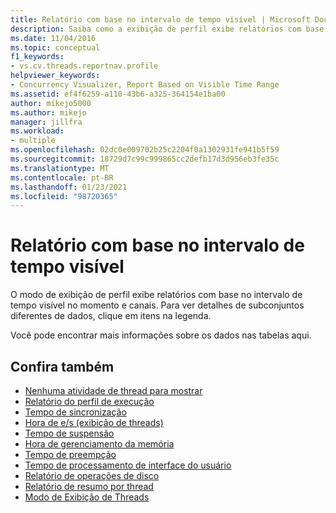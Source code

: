 ```yaml
---
title: Relatório com base no intervalo de tempo visível | Microsoft Docs
description: Saiba como a exibição de perfil exibe relatórios com base no intervalo de tempo e nos canais visíveis no momento.
ms.date: 11/04/2016
ms.topic: conceptual
f1_keywords:
- vs.cv.threads.reportnav.profile
helpviewer_keywords:
- Concurrency Visualizer, Report Based on Visible Time Range
ms.assetid: ef4f6259-a110-43b6-a325-364154e1ba00
author: mikejo5000
ms.author: mikejo
manager: jillfra
ms.workload:
- multiple
ms.openlocfilehash: 02dc0e009702b25c2204f0a1302931fe941b5f59
ms.sourcegitcommit: 18729d7c99c999865cc2defb17d3d956eb3fe35c
ms.translationtype: MT
ms.contentlocale: pt-BR
ms.lasthandoff: 01/23/2021
ms.locfileid: "98720365"
---
```

# <a name="report-based-on-visible-time-range"></a>Relatório com base no intervalo de tempo visível
O modo de exibição de perfil exibe relatórios com base no intervalo de tempo visível no momento e canais. Para ver detalhes de subconjuntos diferentes de dados, clique em itens na legenda.

 Você pode encontrar mais informações sobre os dados nas tabelas aqui.

## <a name="see-also"></a>Confira também
- [Nenhuma atividade de thread para mostrar](../profiling/no-thread-activity-to-show-threads-view.md)
- [Relatório do perfil de execução](../profiling/execution-profile-report.md)
- [Tempo de sincronização](../profiling/synchronization-time.md)
- [Hora de e/s (exibição de threads)](../profiling/i-o-time-threads-view.md)
- [Tempo de suspensão](../profiling/sleep-time.md)
- [Hora de gerenciamento da memória](../profiling/memory-management-time.md)
- [Tempo de preempção](../profiling/preemption-time.md)
- [Tempo de processamento de interface do usuário](../profiling/ui-processing-time.md)
- [Relatório de operações de disco](../profiling/disk-operations-report-threads-view.md)
- [Relatório de resumo por thread](../profiling/per-thread-summary-report.md)
- [Modo de Exibição de Threads](../profiling/threads-view-parallel-performance.md)